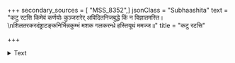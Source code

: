 +++
secondary_sources = [ "MSS_8352",]
jsonClass = "Subhaashita"
text = "कटु रटसि किमेवं कर्णयोः कुञ्जरारेर् अविदितनिजबुद्धे किं न विज्ञातमस्ति।  \nशिलतरकरदंष्ट्राटङ्कनिर्भिन्नकुम्भं मशक गलकरन्ध्रे हस्तियूथं ममज्ज॥"
title = "कटु रटसि"

+++

<details><summary>Text</summary>

कटु रटसि किमेवं कर्णयोः कुञ्जरारेर् अविदितनिजबुद्धे किं न विज्ञातमस्ति।  
शिलतरकरदंष्ट्राटङ्कनिर्भिन्नकुम्भं मशक गलकरन्ध्रे हस्तियूथं ममज्ज॥
</details>
